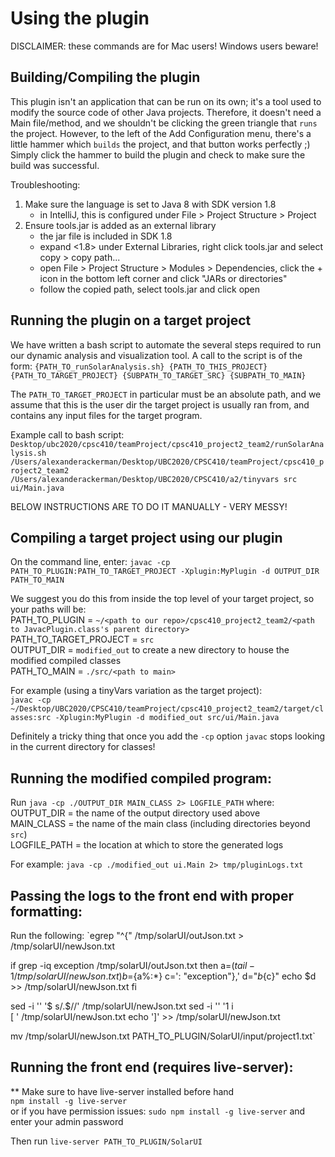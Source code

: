 # Using the plugin 
DISCLAIMER: these commands are for Mac users! Windows users beware!

## Building/Compiling the plugin

This plugin isn't an application that can be run on its own; it's a tool used to modify the source code of other Java projects.
Therefore, it doesn't need a Main file/method, and we shouldn't be clicking the green triangle that `runs` the project. 
However, to the left of the Add Configuration menu, there's a little hammer which `builds` the project, and that button works perfectly ;)
Simply click the hammer to build the plugin and check to make sure the build was successful.

Troubleshooting:
1. Make sure the language is set to Java 8 with SDK version 1.8 
    - in IntelliJ, this is configured under File > Project Structure > Project
2. Ensure tools.jar is added as an external library
    - the jar file is included in SDK 1.8
    - expand <1.8> under External Libraries, right click tools.jar and select copy > copy path...
    - open File > Project Structure > Modules > Dependencies, click the + icon in the bottom left corner and click "JARs or directories"
    - follow the copied path, select tools.jar and click open
    
## Running the plugin on a target project
We have written a bash script to automate the several steps required to run our dynamic analysis and visualization tool.
A call to the script is of the form:
`{PATH_TO_runSolarAnalysis.sh} {PATH_TO_THIS_PROJECT} {PATH_TO_TARGET_PROJECT} {SUBPATH_TO_TARGET_SRC} {SUBPATH_TO_MAIN}`

The `PATH_TO_TARGET_PROJECT` in particular must be an absolute path, and we assume that this is the user dir the target 
project is usually ran from, and contains any input files for the target program. 

Example call to bash script:
`Desktop/ubc2020/cpsc410/teamProject/cpsc410_project2_team2/runSolarAnalysis.sh /Users/alexanderackerman/Desktop/UBC2020/CPSC410/teamProject/cpsc410_project2_team2 /Users/alexanderackerman/Desktop/UBC2020/CPSC410/a2/tinyvars src ui/Main.java`


BELOW INSTRUCTIONS ARE TO DO IT MANUALLY - VERY MESSY!   

## Compiling a target project using our plugin

On the command line, enter:
`javac -cp PATH_TO_PLUGIN:PATH_TO_TARGET_PROJECT -Xplugin:MyPlugin -d OUTPUT_DIR PATH_TO_MAIN`

We suggest you do this from inside the top level of your target project, so your paths will be: <br>
PATH_TO_PLUGIN = `~/<path to our repo>/cpsc410_project2_team2/<path to JavacPlugin.class's parent directory>` <br>
PATH_TO_TARGET_PROJECT = `src` <br>
OUTPUT_DIR = `modified_out` to create a new directory to house the modified compiled classes <br>
PATH_TO_MAIN = `./src/<path to main>` <br>

For example (using a tinyVars variation as the target project): <br>
`javac -cp ~/Desktop/UBC2020/CPSC410/teamProject/cpsc410_project2_team2/target/classes:src -Xplugin:MyPlugin -d modified_out src/ui/Main.java`

Definitely a tricky thing that once you add the `-cp` option `javac` stops looking in the current directory for classes!

## Running the modified compiled program:
Run `java -cp ./OUTPUT_DIR MAIN_CLASS 2> LOGFILE_PATH` where: <br>
OUTPUT_DIR = the name of the output directory used above <br>
MAIN_CLASS = the name of the main class (including directories beyond `src`) <br>
LOGFILE_PATH = the location at which to store the generated logs

For example:
`java -cp ./modified_out ui.Main 2> tmp/pluginLogs.txt`

## Passing the logs to the front end with proper formatting:
Run the following:
`egrep "^{" /tmp/solarUI/outJson.txt > /tmp/solarUI/newJson.txt

if grep -iq exception /tmp/solarUI/outJson.txt
then
	a=$(tail -1 /tmp/solarUI/newJson.txt)
	b=${a%:*}
	c=': "exception"},'
	d="${b}${c}"
	echo $d >> /tmp/solarUI/newJson.txt
fi

sed -i '' '$ s/.$//' /tmp/solarUI/newJson.txt
sed -i '' '1 i\
[
' /tmp/solarUI/newJson.txt
echo ']' >> /tmp/solarUI/newJson.txt

mv /tmp/solarUI/newJson.txt PATH_TO_PLUGIN/SolarUI/input/project1.txt`

## Running the front end (requires live-server):
** Make sure to have live-server installed before hand <br>
`npm install -g live-server` <br>
or if you have permission issues: `sudo npm install -g live-server` and enter your admin password 

Then run `live-server PATH_TO_PLUGIN/SolarUI`
